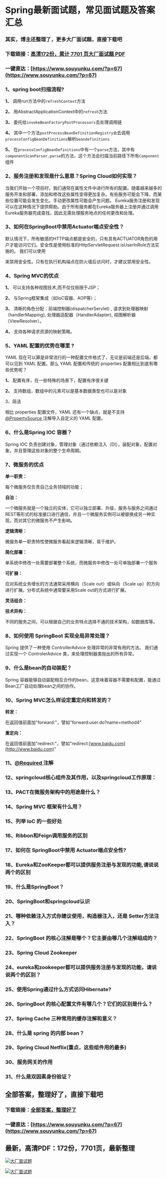 # Spring最新面试题，常见面试题及答案汇总

### 其实，博主还整理了，更多大厂面试题，直接下载吧

### 下载链接：[高清172份，累计 7701 页大厂面试题  PDF](https://www.souyunku.com/?p=67)

### 一键直达：[https://www.souyunku.com/?p=67](https://www.souyunku.com/?p=67)



### 1、spring boot扫描流程?

**1、** 调用run方法中的`refreshContext`方法

**2、** 用AbstractApplicationContext中的`refresh`方法

**3、** 委托给`invokeBeanFactoryPostProcessors`去处理调用链

**4、** 其中一个方法`postProcessBeanDefinitionRegistry会`去调用`processConfigBeanDefinitions`解析`beandefinitions`

**5、** 在`processConfigBeanDefinitions`中有一个`parse`方法，其中有`componentScanParser.parse`的方法，这个方法会扫描当前路径下所有`Component`组件


### 2、服务注册和发现是什么意思？Spring Cloud如何实现？

当我们开始一个项目时，我们通常在属性文件中进行所有的配置。随着越来越多的服务开发和部署，添加和修改这些属性变得更加复杂。有些服务可能会下降，而某些位置可能会发生变化。手动更改属性可能会产生问题。 Eureka服务注册和发现可以在这种情况下提供帮助。由于所有服务都在Eureka服务器上注册并通过调用Eureka服务器完成查找，因此无需处理服务地点的任何更改和处理。


### 3、如何在SpringBoot中禁用Actuator端点安全性？

默认情况下，所有敏感的HTTP端点都是安全的，只有具有ACTUATOR角色的用户才能访问它们。安全性是使用标准的HttpServletRequest.isUserInRole方法实施的。 我们可以使用

来禁用安全性。只有在执行机构端点在防火墙后访问时，才建议禁用安全性。


### 4、Spring MVC的优点

**1、** 可以支持各种视图技术,而不仅仅局限于JSP；

**2、** 与Spring框架集成（如IoC容器、AOP等）；

**3、** 清晰的角色分配：前端控制器(dispatcherServlet) , 请求到处理器映射（handlerMapping), 处理器适配器（HandlerAdapter), 视图解析器（ViewResolver）。

**4、** 支持各种请求资源的映射策略。


### 5、YAML 配置的优势在哪里 ?

YAML 现在可以算是非常流行的一种配置文件格式了，无论是前端还是后端，都可以见到 YAML 配置。那么 YAML 配置和传统的 properties 配置相比到底有哪些优势呢？

**1、** 配置有序，在一些特殊的场景下，配置有序很关键

**2、** 支持数组，数组中的元素可以是基本数据类型也可以是对象

3、简洁

相比 properties 配置文件，YAML 还有一个缺点，就是不支持 [@PropertySource ](/PropertySource ) 注解导入自定义的 YAML 配置。


### 6、什么是Spring IOC 容器？

Spring IOC 负责创建对象，管理对象（通过依赖注入（DI），装配对象，配置对象，并且管理这些对象的整个生命周期。


### 7、微服务的优点

**单⼀职责：**

每个微服务仅负责⾃⼰业务领域的功能；

**⾃治：**

⼀个微服务就是⼀个独⽴的实体，它可以独⽴部署、升级，服务与服务之间通过REST等形式的标准接⼝进⾏通信，并且⼀个微服务实例可以被替换成另⼀种实现，⽽对其它的微服务不产⽣影响。

**逻辑清晰：**

微服务单⼀职责特性使微服务看起来逻辑清晰，易于维护。

**简化部署：**

单系统中修改⼀处需要部署整个系统，⽽微服务中修改⼀处可单独部署⼀个服务

**可扩展：**

应对系统业务增⻓的⽅法通常采⽤横向（Scale out）或纵向（Scale up）的⽅向进⾏扩展。分布式系统中通常要采⽤Scale out的⽅式进⾏扩展。

**灵活组合：**

**技术异构：**

不同的服务之间，可以根据⾃⼰的业务特点选择不通的技术架构，如数据库等。


### 8、如何使用 SpringBoot 实现全局异常处理？

Spring 提供了一种使用 ControllerAdvice 处理异常的非常有用的方法。 我们通过实现一个 ControlerAdvice 类，来处理控制器类抛出的所有异常。


### 9、什么是bean的自动装配？

Spring 容器能够自动装配相互合作的bean，这意味着容器不需要和配置，能通过Bean工厂自动处理bean之间的协作。


### 10、Spring MVC怎么样设定重定向和转发的？

**转发：**

在返回值前面加"forward:"，譬如"forward:user.do?name=method4"

**重定向：**

在返回值前面加"redirect:"，譬如"redirect:[www.baidu.com](http://www.baidu.com)"


### 11、[@Required ](/Required ) 注解
### 12、springcloud核⼼组件及其作⽤，以及springcloud⼯作原理：
### 13、PACT在微服务架构中的用途是什么？
### 14、Spring MVC 框架有什么用？
### 15、列举 IoC 的一些好处
### 16、Ribbon和Feign调用服务的区别
### 17、如何在 SpringBoot中禁用 Actuator端点安全性?
### 18、Eureka和ZooKeeper都可以提供服务注册与发现的功能,请说说两个的区别
### 19、什么是SpringBoot？
### 20、SpringBoot和springcloud认识
### 21、哪种依赖注入方式你建议使用，构造器注入，还是 Setter方法注入？
### 22、SpringBoot 的核心注解是哪个？它主要由哪几个注解组成的？
### 23、Spring Cloud Zookeeper
### 24、eureka和zookeeper都可以提供服务注册与发现的功能，请说说两个的区别？
### 25、使用Spring通过什么方式访问Hibernate?
### 26、SpringBoot 的核心配置文件有哪几个？它们的区别是什么？
### 27、Spring Cache 三种常用的缓存注解和意义？
### 28、什么是 spring 的内部 bean？
### 29、Spring Cloud Netflix(重点，这些组件用的最多)
### 30、服务网关的作用
### 31、什么是双因素身份验证？




## 全部答案，整理好了，直接下载吧

### 下载链接：[全部答案，整理好了](https://www.souyunku.com/?p=67)

### 一键直达：[https://www.souyunku.com/?p=67](https://www.souyunku.com/?p=67)


## 最新，高清PDF：172份，7701页，最新整理

[![大厂面试题](https://www.souyunku.com/wp-content/uploads/weixin/mst.png "架构师专栏")](https://www.souyunku.com/wp-content/uploads/weixin/githup-weixin.png "架构师专栏")

[![大厂面试题](https://www.souyunku.com/wp-content/uploads/weixin/githup-weixin.png "架构师专栏")](https://www.souyunku.com/wp-content/uploads/weixin/githup-weixin.png "架构师专栏")
